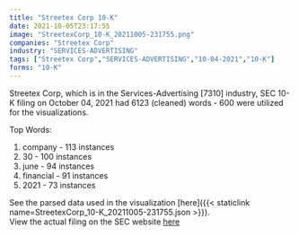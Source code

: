 ```yaml
---
title: "Streetex Corp 10-K"
date: 2021-10-05T23:17:55
image: "StreetexCorp_10-K_20211005-231755.png"
companies: "Streetex Corp"
industry: "SERVICES-ADVERTISING"
tags: ["Streetex Corp","SERVICES-ADVERTISING","10-04-2021","10-K"]
forms: "10-K"
---
```

Streetex Corp, which is in the Services-Advertising [7310] industry, SEC 10-K filing on October 04, 2021 had 6123 (cleaned) words - 600 were utilized for the visualizations.

Top Words:
1. company - 113 instances
2. 30 - 100 instances
3. june - 94 instances
4. financial - 91 instances
5. 2021 - 73 instances


See the parsed data used in the visualization [here]({{< staticlink name=StreetexCorp_10-K_20211005-231755.json >}}).  
View the actual filing on the SEC website [here](https://www.sec.gov/Archives/edgar/data/1822372/0001822372-21-000016.txt)